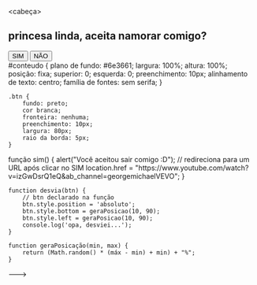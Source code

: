 <!DOCTYPEhtml>
<!--
Tutorial: https://www.youtube.com/watch?v=zxxB9SFh9p4
-->
<html lang="pt">

<cabeça>
    <meta charset="UTF-8">
    <meta http-equiv="X-UA-Compatible" content="IE=edge">
    <meta name="viewport" content="largura=largura do dispositivo, escala inicial=1,0">
    <title>pedidoDeDesculpas.com</title>
</head>

<corpo>
    <div id="conteudo">
        <h2>princesa linda, aceita namorar comigo?</h2>
        <div style="margem: auto;largura: 170px;">
            <button style="posição: fixa;exibição: bloco;" class="btn" onclick="sim()">SIM</button>
            <button class="btn" onclick="desvia(this)" onmouseover="desvia(this)" style="position: absoluto;">NÃO</button>
        </div>
    </div>
</body>
<estilo>
    #conteudo {
        plano de fundo: #6e3661;
        largura: 100%;
        altura: 100%;
        posição: fixa;
        superior: 0;
        esquerda: 0;
        preenchimento: 10px;
        alinhamento de texto: centro;
        família de fontes: sem serifa;
    }

    .btn {
        fundo: preto;
        cor branca;
        fronteira: nenhuma;
        preenchimento: 10px;
        largura: 80px;
        raio da borda: 5px;
    }
</estilo>

<roteiro>
    função sim() {
        alert("Você aceitou sair comigo :D");
        // redireciona para um URL após clicar no SIM
        location.href = "https://www.youtube.com/watch?v=izGwDsrQ1eQ&ab_channel=georgemichaelVEVO";
    }

    function desvia(btn) {
        // btn declarado na função
        btn.style.position = 'absoluto';
        btn.style.bottom = geraPosicao(10, 90);
        btn.style.left = geraPosicao(10, 90);
        console.log('opa, desviei...');
    }

    function geraPosicação(min, max) {
        return (Math.random() * (máx - min) + min) + "%";
    }

</script>

</html>
--->
